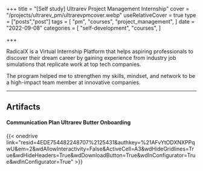+++
title = "[Self study] Ultrarev Project Management Internship"
cover = "/projects/ultrarev_pm/ultrarevpmcover.webp"
useRelativeCover = true
type = ["posts","post"]
tags = [
    "pm",
    "courses",
    "project_management",
]
date = "2022-09-08"
categories = [
    "self-development",
    "courses",
]

+++

RadicalX is a Virtual Internship Platform that helps aspiring professionals to discover their dream career by gaining experience from industry job simulations that replicate work at top tech companies.

The program helped me to strengthen my skills, mindset, and network to be a high-impact team member at innovative companies. 

------------------------
## Artifacts
#### Communication Plan Ultrarev Butter Onboarding
 {{< onedrive link="resid=4EDE754482248707%2125431&authkey=%21AFvYtODXNXPPqwU&em=2&wdAllowInteractivity=False&ActiveCell=A3&wdHideGridlines=True&wdHideHeaders=True&wdDownloadButton=True&wdInConfigurator=True&wdInConfigurator=True" >}}
